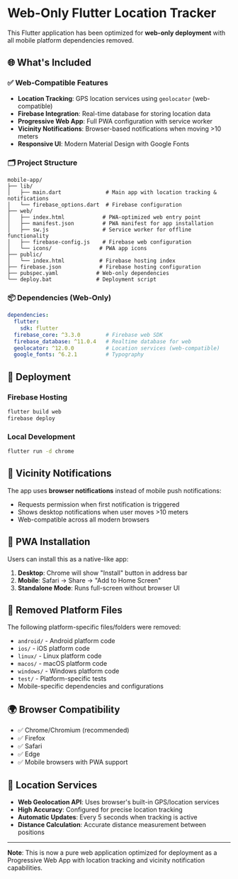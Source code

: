 # Web-Only Flutter Location Tracker

This Flutter application has been optimized for **web-only deployment** with all mobile platform dependencies removed.

## 🌐 **What's Included**

### ✅ **Web-Compatible Features**
- **Location Tracking**: GPS location services using `geolocator` (web-compatible)
- **Firebase Integration**: Real-time database for storing location data
- **Progressive Web App**: Full PWA configuration with service worker
- **Vicinity Notifications**: Browser-based notifications when moving >10 meters
- **Responsive UI**: Modern Material Design with Google Fonts

### 🗂️ **Project Structure**
```
mobile-app/
├── lib/
│   ├── main.dart              # Main app with location tracking & notifications
│   └── firebase_options.dart  # Firebase configuration
├── web/
│   ├── index.html            # PWA-optimized web entry point
│   ├── manifest.json         # PWA manifest for app installation
│   ├── sw.js                 # Service worker for offline functionality
│   ├── firebase-config.js    # Firebase web configuration
│   └── icons/               # PWA app icons
├── public/
│   └── index.html           # Firebase hosting index
├── firebase.json            # Firebase hosting configuration
├── pubspec.yaml            # Web-only dependencies
└── deploy.bat              # Deployment script
```

### 📦 **Dependencies (Web-Only)**
```yaml
dependencies:
  flutter:
    sdk: flutter
  firebase_core: ^3.3.0        # Firebase web SDK
  firebase_database: ^11.0.4   # Realtime database for web
  geolocator: ^12.0.0          # Location services (web-compatible)
  google_fonts: ^6.2.1         # Typography
```

## 🚀 **Deployment**

### **Firebase Hosting**
```bash
flutter build web
firebase deploy
```

### **Local Development**
```bash
flutter run -d chrome
```

## 🔔 **Vicinity Notifications**

The app uses **browser notifications** instead of mobile push notifications:
- Requests permission when first notification is triggered
- Shows desktop notifications when user moves >10 meters
- Web-compatible across all modern browsers

## 📱 **PWA Installation**

Users can install this as a native-like app:
1. **Desktop**: Chrome will show "Install" button in address bar
2. **Mobile**: Safari → Share → "Add to Home Screen"
3. **Standalone Mode**: Runs full-screen without browser UI

## 🔧 **Removed Platform Files**

The following platform-specific files/folders were removed:
- `android/` - Android platform code
- `ios/` - iOS platform code  
- `linux/` - Linux platform code
- `macos/` - macOS platform code
- `windows/` - Windows platform code
- `test/` - Platform-specific tests
- Mobile-specific dependencies and configurations

## 🌍 **Browser Compatibility**

- ✅ Chrome/Chromium (recommended)
- ✅ Firefox
- ✅ Safari
- ✅ Edge
- ✅ Mobile browsers with PWA support

## 📍 **Location Services**

- **Web Geolocation API**: Uses browser's built-in GPS/location services
- **High Accuracy**: Configured for precise location tracking
- **Automatic Updates**: Every 5 seconds when tracking is active
- **Distance Calculation**: Accurate distance measurement between positions

---

**Note**: This is now a pure web application optimized for deployment as a Progressive Web App with location tracking and vicinity notification capabilities.
